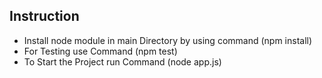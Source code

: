 ## Instruction

* Install node module in main Directory by using command (npm install)
* For Testing use Command (npm test)
* To Start the Project run Command (node app.js)
